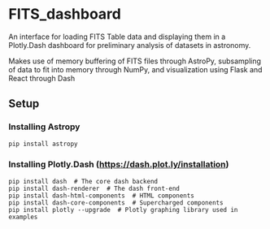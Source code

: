 # FITS_dashboard
An interface for loading FITS Table data and displaying them in a Plotly.Dash dashboard for preliminary analysis of datasets in astronomy. 

Makes use of memory buffering of FITS files through AstroPy, subsampling of data to fit into memory through NumPy, and visualization using Flask and React through Dash

## Setup
### Installing Astropy
```cmd
pip install astropy
```

### Installing Plotly.Dash  (https://dash.plot.ly/installation)
```pip
pip install dash  # The core dash backend
pip install dash-renderer  # The dash front-end
pip install dash-html-components  # HTML components
pip install dash-core-components  # Supercharged components
pip install plotly --upgrade  # Plotly graphing library used in examples
```
